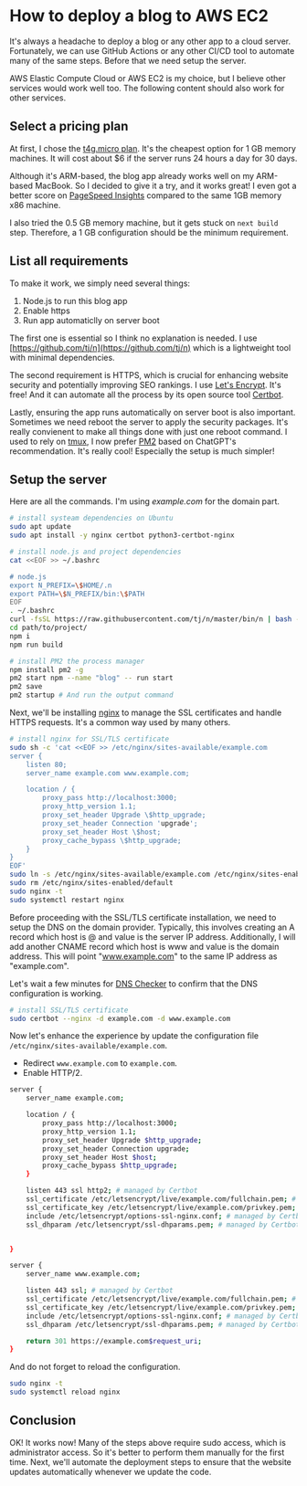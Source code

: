 # How to deploy a blog to AWS EC2

It's always a headache to deploy a blog or any other app to a cloud server. Fortunately, we can use GitHub Actions or any other CI/CD tool to automate many of the same steps. Before that we need setup the server.

AWS Elastic Compute Cloud or AWS EC2 is my choice, but I believe other services would work well too. The following content should also work for other services.

## Select a pricing plan

At first, I chose the [t4g.micro plan](https://aws.amazon.com/ec2/instance-types/t4/). It's the cheapest option for 1 GB memory machines. It will cost about $6 if the server runs 24 hours a day for 30 days.

Although it's ARM-based, the blog app already works well on my ARM-based MacBook. So I decided to give it a try, and it works great! I even got a better score on [PageSpeed Insights](https://pagespeed.web.dev/) compared to the same 1GB memory x86 machine.

I also tried the 0.5 GB memory machine, but it gets stuck on `next build` step. Therefore, a 1 GB configuration should be the minimum requirement.

## List all requirements

To make it work, we simply need several things:
1. Node.js to run this blog app
2. Enable https
3. Run app automaticlly on server boot

The first one is essential so I think no explanation is needed. I use [https://github.com/tj/n](https://github.com/tj/n) which is a lightweight tool with minimal dependencies.

The second requirement is HTTPS, which is crucial for enhancing website security and potentially improving SEO rankings. I use [Let's Encrypt](https://letsencrypt.org/). It's free! And it can automate all the process by its open source tool [Certbot](https://github.com/certbot/certbot).

Lastly, ensuring the app runs automatically on server boot is also important. Sometimes we need reboot the server to apply the security packages. It's really convienent to make all things done with just one reboot command. I used to rely on [tmux](https://github.com/tmux/tmux), I now prefer [PM2](https://github.com/Unitech/pm2) based on ChatGPT's recommendation. It's really cool! Especially the setup is much simpler!

## Setup the server 

Here are all the commands. I'm using *example.com* for the domain part.

```bash
# install systeam dependencies on Ubuntu
sudo apt update
sudo apt install -y nginx certbot python3-certbot-nginx

# install node.js and project dependencies
cat <<EOF >> ~/.bashrc

# node.js
export N_PREFIX=\$HOME/.n
export PATH=\$N_PREFIX/bin:\$PATH
EOF
. ~/.bashrc
curl -fsSL https://raw.githubusercontent.com/tj/n/master/bin/n | bash -s lts
cd path/to/project/
npm i
npm run build

# install PM2 the process manager
npm install pm2 -g
pm2 start npm --name "blog" -- run start
pm2 save
pm2 startup # And run the output command
```

Next, we'll be installing [nginx](https://nginx.org/en/) to manage the SSL certificates and handle HTTPS requests. It's a common way used by many others.

```bash
# install nginx for SSL/TLS certificate
sudo sh -c 'cat <<EOF >> /etc/nginx/sites-available/example.com
server {
    listen 80;
    server_name example.com www.example.com;

    location / {
        proxy_pass http://localhost:3000;
        proxy_http_version 1.1;
        proxy_set_header Upgrade \$http_upgrade;
        proxy_set_header Connection 'upgrade';
        proxy_set_header Host \$host;
        proxy_cache_bypass \$http_upgrade;
    }
}
EOF'
sudo ln -s /etc/nginx/sites-available/example.com /etc/nginx/sites-enabled/
sudo rm /etc/nginx/sites-enabled/default
sudo nginx -t
sudo systemctl restart nginx
```

Before proceeding with the SSL/TLS certificate installation, we need to setup the DNS on the domain provider. Typically, this involves creating an A record which host is @ and value is the server IP address. Additionally, I will add another CNAME record which host is www and value is the domain address. This will point "www.example.com" to the same IP address as "example.com".

Let's wait a few minutes for [DNS Checker](https://dnschecker.org/) to confirm that the DNS configuration is working.

```bash
# install SSL/TLS certificate
sudo certbot --nginx -d example.com -d www.example.com
```

Now let's enhance the experience by update the configuration file `/etc/nginx/sites-available/example.com`.
* Redirect `www.example.com` to `example.com`.
* Enable HTTP/2.

```bash
server {
    server_name example.com;

    location / {
        proxy_pass http://localhost:3000;
        proxy_http_version 1.1;
        proxy_set_header Upgrade $http_upgrade;
        proxy_set_header Connection upgrade;
        proxy_set_header Host $host;
        proxy_cache_bypass $http_upgrade;
    }

    listen 443 ssl http2; # managed by Certbot
    ssl_certificate /etc/letsencrypt/live/example.com/fullchain.pem; # managed by Certbot
    ssl_certificate_key /etc/letsencrypt/live/example.com/privkey.pem; # managed by Certbot
    include /etc/letsencrypt/options-ssl-nginx.conf; # managed by Certbot
    ssl_dhparam /etc/letsencrypt/ssl-dhparams.pem; # managed by Certbot


}

server {
    server_name www.example.com;

    listen 443 ssl; # managed by Certbot
    ssl_certificate /etc/letsencrypt/live/example.com/fullchain.pem; # managed by Certbot
    ssl_certificate_key /etc/letsencrypt/live/example.com/privkey.pem; # managed by Certbot
    include /etc/letsencrypt/options-ssl-nginx.conf; # managed by Certbot
    ssl_dhparam /etc/letsencrypt/ssl-dhparams.pem; # managed by Certbot

    return 301 https://example.com$request_uri;
}
```

And do not forget to reload the configuration.

```bash
sudo nginx -t
sudo systemctl reload nginx
```

## Conclusion

OK! It works now! Many of the steps above require sudo access, which is administrator access. So it's better to perform them manually for the first time. Next, we'll automate the deployment steps to ensure that the website updates automatically whenever we update the code.
